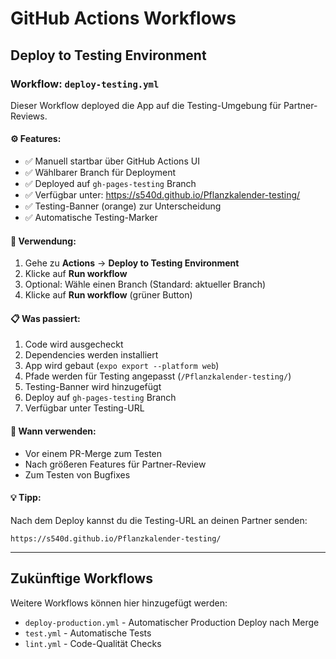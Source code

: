 # GitHub Actions Workflows

## Deploy to Testing Environment

### Workflow: `deploy-testing.yml`

Dieser Workflow deployed die App auf die Testing-Umgebung für Partner-Reviews.

#### ⚙️ Features:
- ✅ Manuell startbar über GitHub Actions UI
- ✅ Wählbarer Branch für Deployment
- ✅ Deployed auf `gh-pages-testing` Branch
- ✅ Verfügbar unter: https://s540d.github.io/Pflanzkalender-testing/
- ✅ Testing-Banner (orange) zur Unterscheidung
- ✅ Automatische Testing-Marker

#### 🚀 Verwendung:

1. Gehe zu **Actions** → **Deploy to Testing Environment**
2. Klicke auf **Run workflow**
3. Optional: Wähle einen Branch (Standard: aktueller Branch)
4. Klicke auf **Run workflow** (grüner Button)

#### 📋 Was passiert:
1. Code wird ausgecheckt
2. Dependencies werden installiert
3. App wird gebaut (`expo export --platform web`)
4. Pfade werden für Testing angepasst (`/Pflanzkalender-testing/`)
5. Testing-Banner wird hinzugefügt
6. Deploy auf `gh-pages-testing` Branch
7. Verfügbar unter Testing-URL

#### 🎯 Wann verwenden:
- Vor einem PR-Merge zum Testen
- Nach größeren Features für Partner-Review
- Zum Testen von Bugfixes

#### 💡 Tipp:
Nach dem Deploy kannst du die Testing-URL an deinen Partner senden:
```
https://s540d.github.io/Pflanzkalender-testing/
```

---

## Zukünftige Workflows

Weitere Workflows können hier hinzugefügt werden:
- `deploy-production.yml` - Automatischer Production Deploy nach Merge
- `test.yml` - Automatische Tests
- `lint.yml` - Code-Qualität Checks
